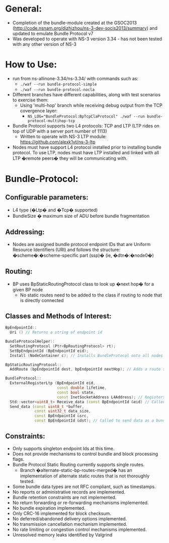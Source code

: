 # General:
- Completion of the bundle-module created at the GSOC2013 (http://code.nsnam.org/dizhizhou/ns-3-dev-socis2013/summary) and updated to emulate Bundle Protocol v7
- Was developed to operate with NS-3 version 3.34 - has not been tested with any other version of NS-3

# How to Use:
- run from ns-allinone-3.34/ns-3.34/ with commands such as: 
  - `./waf --run bundle-protocol-simple`
  - `./waf --run bundle-protocol-nocla`
- Different branches have different capabilities, along with test scenarios to exercise them:
  - Using 'multi-hop' branch while receiving debug output from the TCP covergence layer:
    - `NS_LOG="BundleProtocol:BpTcpClaProtocol" ./waf --run bundle-protocol-multihop-tcp`
- Bundle Protocol supports two L4 protocols: TCP and LTP (LTP rides on top of UDP with a server port number of 1113)
  - Written to operate with NS-3 LTP module: https://github.com/alexk1vt/ns-3-ltp
- Nodes must have support L4 protocol installed prior to installing bundle protocol. To use LTP, nodes must have LTP installed and linked with all LTP �remote peers� they will be communicating with.

# Bundle-Protocol:
## Configurable parameters:
- L4 type (�Ltp� and �Tcp� supported)
- BundleSize � maximum size of ADU before bundle fragmentation

## Addressing:
- Nodes are assigned bundle protocol endpoint IDs that are Uniform Resource Identifiers (URI) and follows the structure:
    �scheme�:�scheme-specific part (ssp)� (ie, �dtn�:�node0�)

## Routing:
- BP uses BpStaticRoutingProtocol class to look up �next hop� for a given BP node
  - No static routes need to be added to the class if routing to node that is directly connected

## Classes and Methods of Interest:
```cpp
BpEndpointId::
  Uri () // Returns a string of endpoint id

BundleProtocolHelper::
  SetRoutingProtocol (Ptr<BpRoutingProtocol> rt);
  SetBpEndpointId (BpEndpointId eid);
  Install (NodeContainer c); // Installs BundleProtocol onto all nodes in the container

BpStaticRoutingProtocol::
  AddRoute (bpEndpointId dest, bpEndpointId nextHop); // Adds a route specifying the next bundle protocol endpoint Id hop in order to reach the given destination endpoint id

BundleProtocol::
  ExternalRegisterLtp (BpEndpointId eid, 
                       const double lifetime, 
                       const bool state, 
                       const InetSocketAddress L4Address); // Registers other nodes to the current node in order to send/receive bundles to/from them
  Std::vector<uint8_t> Receive_data (const BpEndpointId &eid) // Called to receive any bundles addressed to the provided endpoint id
  Send_data (const uint8_t *buffer, 
             const uint32_t data_size, 
             const BpEndpointId &src, 
             const BpEndpointId &dst); // Called to send data as a bundle from the designated source endpoint id to the designated destination endpoint id
```
## Constraints:
- Only supports singleton endpoint Ids at this time.
- Does not provide mechanisms to control bundle and block processing flags.
- Bundle Protocol Static Routing currently supports single routes.
  - Branch �alternate-static-bp-routes-merged� has an implementation of alternate static routes that is not thoroughly tested.
- Some bundle data types are not RFC compliant, such as timestamps.
- No reports or administrative records are implemented.
- Bundle retention constraints are not implemented.
- No return forwarding or re-forwarding mechanisms implemented.
- No bundle expiration implemented.
- Only CRC-16 implemented for block checksum.
- No deferred/abandoned delivery options implemented.
- No transmission cancellation mechanism implemented.
- No rate limiting or congestion control mechanisms implemented.
- Unresolved memory leaks identified by Valgrind
